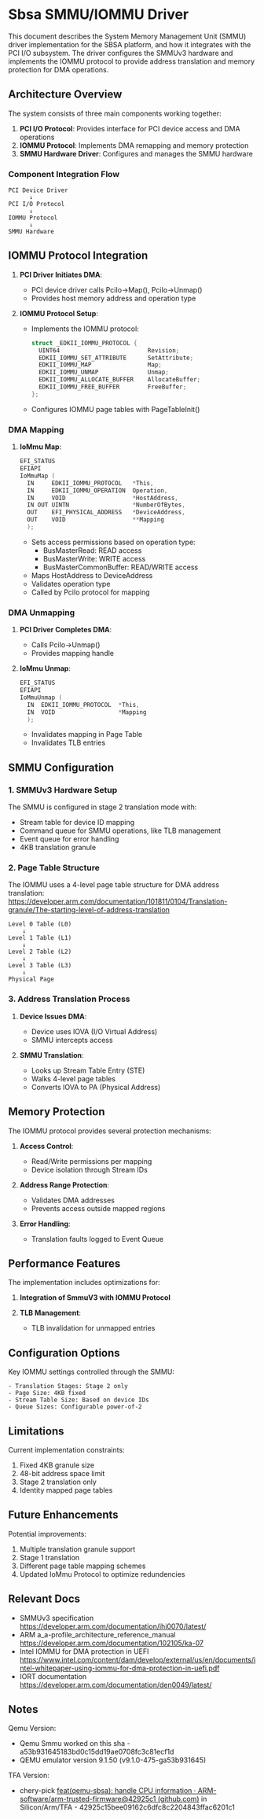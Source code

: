 # Sbsa SMMU/IOMMU Driver

This document describes the System Memory Management Unit (SMMU) driver implementation for the SBSA platform, and how it integrates with the PCI I/O subsystem. The driver configures the SMMUv3 hardware and implements the IOMMU protocol to provide address translation and memory protection for DMA operations.

## Architecture Overview

The system consists of three main components working together:

1. **PCI I/O Protocol**: Provides interface for PCI device access and DMA operations
2. **IOMMU Protocol**: Implements DMA remapping and memory protection
3. **SMMU Hardware Driver**: Configures and manages the SMMU hardware

### Component Integration Flow

```
PCI Device Driver
      ↓
PCI I/O Protocol
      ↓
IOMMU Protocol
      ↓
SMMU Hardware  
```

## IOMMU Protocol Integration

1. **PCI Driver Initiates DMA**:
   - PCI device driver calls PciIo->Map(), PciIo->Unmap()
   - Provides host memory address and operation type

2. **IOMMU Protocol Setup**:
   - Implements the IOMMU protocol:
      ```c
      struct _EDKII_IOMMU_PROTOCOL {
        UINT64                         Revision;
        EDKII_IOMMU_SET_ATTRIBUTE      SetAttribute;
        EDKII_IOMMU_MAP                Map;
        EDKII_IOMMU_UNMAP              Unmap;
        EDKII_IOMMU_ALLOCATE_BUFFER    AllocateBuffer;
        EDKII_IOMMU_FREE_BUFFER        FreeBuffer;
      };
      ```
   - Configures IOMMU page tables with PageTableInit()
### DMA Mapping

1. **IoMmu Map**:
    ```c
    EFI_STATUS
    EFIAPI
    IoMmuMap (
      IN     EDKII_IOMMU_PROTOCOL   *This,
      IN     EDKII_IOMMU_OPERATION  Operation,
      IN     VOID                   *HostAddress,
      IN OUT UINTN                  *NumberOfBytes,
      OUT    EFI_PHYSICAL_ADDRESS   *DeviceAddress,
      OUT    VOID                   **Mapping
      );
    ```
    - Sets access permissions based on operation type:
      - BusMasterRead: READ access
      - BusMasterWrite: WRITE access
      - BusMasterCommonBuffer: READ/WRITE access
   - Maps HostAddress to DeviceAddress
   - Validates operation type
   - Called by PciIo protocol for mapping


### DMA Unmapping

1. **PCI Driver Completes DMA**:
   - Calls PciIo->Unmap()
   - Provides mapping handle

2. **IoMmu Unmap**:
    ```c
    EFI_STATUS
    EFIAPI
    IoMmuUnmap (
      IN  EDKII_IOMMU_PROTOCOL  *This,
      IN  VOID                  *Mapping
      );
    ```
   - Invalidates mapping in Page Table
   - Invalidates TLB entries


## SMMU Configuration

### 1. SMMUv3 Hardware Setup

The SMMU is configured in stage 2 translation mode with:
- Stream table for device ID mapping
- Command queue for SMMU operations, like TLB management
- Event queue for error handling
- 4KB translation granule

### 2. Page Table Structure

The IOMMU uses a 4-level page table structure for DMA address translation:
https://developer.arm.com/documentation/101811/0104/Translation-granule/The-starting-level-of-address-translation

```
Level 0 Table (L0)
    ↓
Level 1 Table (L1)
    ↓
Level 2 Table (L2)
    ↓
Level 3 Table (L3)
    ↓
Physical Page
```

### 3. Address Translation Process

1. **Device Issues DMA**:
   - Device uses IOVA (I/O Virtual Address)
   - SMMU intercepts access

2. **SMMU Translation**:
   - Looks up Stream Table Entry (STE)
   - Walks 4-level page tables
   - Converts IOVA to PA (Physical Address)

## Memory Protection

The IOMMU protocol provides several protection mechanisms:

1. **Access Control**:
   - Read/Write permissions per mapping
   - Device isolation through Stream IDs

2. **Address Range Protection**:
   - Validates DMA addresses
   - Prevents access outside mapped regions

3. **Error Handling**:
   - Translation faults logged to Event Queue

## Performance Features

The implementation includes optimizations for:

1. **Integration of SmmuV3 with IOMMU Protocol**

2. **TLB Management**:
   - TLB invalidation for unmapped entries

## Configuration Options

Key IOMMU settings controlled through the SMMU:

```
- Translation Stages: Stage 2 only
- Page Size: 4KB fixed
- Stream Table Size: Based on device IDs
- Queue Sizes: Configurable power-of-2
```

## Limitations

Current implementation constraints:

1. Fixed 4KB granule size
2. 48-bit address space limit
3. Stage 2 translation only
4. Identity mapped page tables


## Future Enhancements

Potential improvements:

1. Multiple translation granule support
2. Stage 1 translation
3. Different page table mapping schemes
4. Updated IoMmu Protocol to optimize redundencies

## Relevant Docs

- SMMUv3 specification https://developer.arm.com/documentation/ihi0070/latest/
- ARM a_a-profile_architecture_reference_manual https://developer.arm.com/documentation/102105/ka-07
- Intel IOMMU for DMA protection in UEFI https://www.intel.com/content/dam/develop/external/us/en/documents/intel-whitepaper-using-iommu-for-dma-protection-in-uefi.pdf
- IORT documentation https://developer.arm.com/documentation/den0049/latest/

## Notes

Qemu Version:

- Qemu Smmu worked on this sha - a53b931645183bd0c15dd19ae0708fc3c81ecf1d
- QEMU emulator version 9.1.50 (v9.1.0-475-ga53b931645)

TFA Version:

- chery-pick [feat(qemu-sbsa): handle CPU information · ARM-software/arm-trusted-firmware@42925c1 (github.com)](https://github.com/ARM-software/arm-trusted-firmware/commit/42925c15bee09162c6dfc8c2204843ffac6201c1#diff-efe8a973d827b75aa34a8b6fd065bc9a7ffd33290d4a73697797e24e56460ae2R76) in Silicon/Arm/TFA - 42925c15bee09162c6dfc8c2204843ffac6201c1

